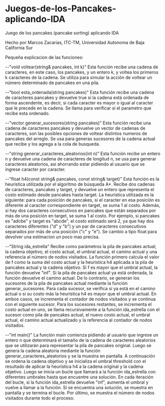 # Juegos-de-los-Pancakes-aplicando-IDA
Juego de los pancakes (pancake sorting) aplicando IDA

Hecho por Marcos Zacarias, ITC-TM, Universidad Autonoma de Baja California Sur

Pequeña explicacion de las funciones:

--"void voltear(string& pancakes, int k)" Esta función recibe una cadena de caracteres, en este caso, los pancakes, y un entero k, y voltea los primeros k caracteres de la cadena. Se utiliza para simular la acción de voltear un número determinado de pancakes en una pila.

--"bool esta_ordenada(string pancakes)" Esta función recibe una cadena de caracteres pancakes y devuelve true si la cadena está ordenada de forma ascendente, es decir, si cada caracter es mayor o igual al caracter que le precede en la cadena. Se llama para verificar si el parametro que recibe esta ordenado.

--"vector generar_sucesores(string pancakes)" Esta función recibe una cadena de caracteres pancakes y devuelve un vector de cadenas de caracteres, son las posibles opciones de voltear distintos numeros de pancakes del arreglo. Se usa para generas sucesores de la cadena actual que recibe y los agrega a la cola de busqueda.

--"string generar_caracteres_aleatorios(int n)" Esta función recibe un entero n y devuelve una cadena de caracteres de longitud n, se usa para generar caracteres aleatorios, asi ahorrando estar pidiendo al usuario que se ingrese caracter por caracter.

--"float h4(const string& pancakes, const string& target)" Esta función es la heurística utilizada por el algoritmo de búsqueda A*. Recibe dos cadenas de caracteres, pancakes y target, y devuelve un entero que representa el costo estimado desde pancakes hasta target. La heurística utilizada es la siguiente: para cada posición de pancakes, si el caracter en esa posición es diferente al caracter correspondiente en target, se suma 1 al costo. Además, si hay dos caracteres consecutivos en pancakes que están separados por más de una posición en target, se suma 1 al costo. Por ejemplo, si pancakes es "adcbe" y target es "abcde", el costo estimado será 2, ya que hay dos caracteres diferentes ("d" y "b") y un par de caracteres consecutivos separados por más de una posición ("c" y "e"). Se cambio a tipo float para devolver una estimacion un poco mas precisa.

--"String ida_estrella"
Recibe como parámetros la pila de pancakes actual, la cadena objetivo, el costo actual, el umbral actual, el camino actual y una referencia al número de nodos visitados. La función primero calcula el valor de f como la suma del costo actual y la heurística h4 aplicada a la pila de pancakes actual y la cadena objetivo. Si f es mayor que el umbral actual, la función devuelve "inf". Si la pila de pancakes actual ya está ordenada, la función devuelve el camino actual. De lo contrario, se generan los sucesores de la pila de pancakes actual mediante la función generar_sucesores. Para cada sucesor, se verifica si ya está en el camino actual o si su costo más la heurística h4 es mayor que el umbral actual. En ambos casos, se incrementa el contador de nodos visitados y se continua con el siguiente sucesor. Para los sucesores restantes, se incrementa el costo actual en uno, se llama recursivamente a la función ida_estrella con el sucesor como pila de pancakes actual, el nuevo costo actual, el umbral actual, el camino actual actualizado y la referencia al contador de nodos visitados. 

--"int main()" La función main comienza pidiendo al usuario que ingrese un entero n que determinará el tamaño de la cadena de caracteres aleatorios que se utilizarán para representar la pila de pancakes original. Luego se genera la cadena aleatoria mediante la función generar_caracteres_aleatorios y se la muestra en pantalla. A continuación se ordena la cadena objetivo y se inicializa el umbral threshold con el resultado de aplicar la heurística h4 a la cadena original y la cadena objetivo. Luego se inicia un bucle que llamará a la función ida_estrella con diferentes umbrales hasta que encuentre una solución. En cada iteración del bucle, si la función ida_estrella devuelve "inf", aumenta el umbral y vuelve a llamar a la función. Si se encuentra una solución, se muestra en pantalla y se termina el bucle. Por último, se muestra el número de nodos visitados durante todo el proceso.
